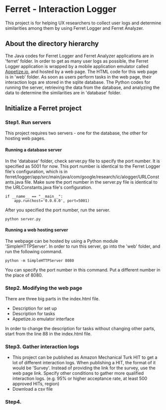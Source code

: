 # Ferret - Interaction Logger
This project is for helping UX researchers to collect user logs and determine similarities among them by using Ferret Logger and Ferret Analyzer. 

## About the directory hierarchy
The Java codes for Ferret Logger and Ferret Analyzer applications are in 'ferret' folder.
In order to get as many user logs as possible, the Ferret Logger application is wrapped by a mobile application emulator called [Appetize.io](https://appetize.io), and hosted by a web page. The HTML code for this web page is in 'web' folder.
As soon as users perform tasks in the web page, their interaction logs are stored in the sqlite database. The Python codes for running the server, retrieving the data from the database, and analyzing the data to determine the similarities are in 'database' folder.

## Initialize a Ferret project
### Step1. Run servers ###
This project requires two servers - one for the database, the other for hosting web pages.

#### Running a database server ####

In the 'database' folder, check server.py file to specify the port number. It is specified as 5001 for now. This port number is identical to the Ferret Logger file's configuration, which is in ferret/logger/app/src/main/java/com/google/research/ic/alogger/URLConstants.java file. Make sure the port number in the server.py file is identical to the URLConstants.java file's configuration.

```
if __name__ == "__main__":
    app.run(host='0.0.0.0', port=5001)
```

After you specified the port number, run the server.
```
python server.py
```


#### Running a web hosting server ####

The webpage can be hosted by using a Python module 'SimpleHTTPServer'. In order to run this server, go into the 'web' folder, and run the following command.
```
python -m SimpleHTTPServer 8080
```
You can specify the port number in this command. Put a different number in the place of 8080.


### Step2. Modifying the web page ###
There are three big parts in the index.html file.

- Description for set up
- Description for tasks
- Appetize.io emulator interface

In order to change the description for tasks without changing other parts, start from the line 88 in the index.html file.


### Step3. Gather interaction logs ###
- This project can be published as Amazon Mechanical Turk HIT to get a lot of different interaction logs. When publishing a HIT, the format of it would be 'Survey'. Instead of providing the link for the survey, use the web page link. Specify other conditions to gather more qualified interaction logs. (e.g. 95% or higher acceptance rate, at least 500 approved HITs, region)
- Download a csv file 


### Step4.  ###
